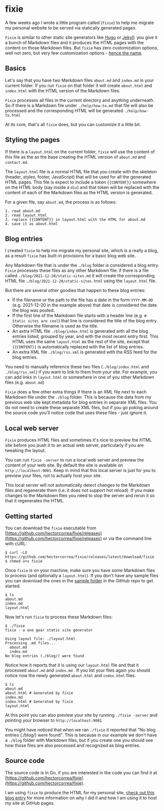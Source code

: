 # fixie
A few weeks ago I wrote a little program called (`fixie`) to help me migrate my personal website to be served via statically generated pages.

`Fixie` is similar to other static site generators like [Hugo](https://gohugo.io/) or [Jekyll](https://jekyllrb.com/): you give it a bunch of Markdown files and it produces the HTML pages with the content on those Markdown files. But `fixie` has zero customization options, well not zero, but very few customization options - [hence the name](https://en.wikipedia.org/wiki/Fixed-gear_bicycle).

## Basics

Let's say that you have two Markdown files `about.md` and `index.md` in your current folder. If you run `fixie` on that folder it will create `about.html` and `index.html` with the HTML version of the Markdown files.

`Fixie` processes all files in the current directory and anything underneath. So if there is a Markdown file under `./help/how-to.md` that file will also be processed and the corresponding HTML will be generated `./help/how-to.html`

At its core, that's all `fixie` does, but you can customize it a little bit.

## Styling the pages

If there is a `layout.html` on the current folder, `fixie` will use the content of this file as the as the base creating the HTML version of `about.md` and `contact.md`.

The `layout.html` file is a normal HTML file that you create with the skeleton (header, styles, footer, JavaScript) that will be used for all the generated HTML pages. This file is expect to include a token `{{CONTENT}}` somewhere on the HTML body (say inside a `div`) and that token will be replaced with the content of each of the Markdown files as the HTML version is generated.

For a given file, say `about.md`, the process is as follows:

```
1. read about.md
2. read layout.html
3. replace {{CONTENT}} in layout.html with the HTML for about.md
4. save it as about.html
```

## Blog entries

I created `fixie` to help me migrate my personal site, which is a really a blog, as a result `fixie` has built-in provisions for a basic blog web site.

Any Markdown file that is under the `./blog` folder is considered a blog entry. `Fixie` processes these files as any other Markdown file: if there is a file called `./blog/2021-12-20/static-sites.md` it will create the corresponding HTML file `./blog/2021-12-20/static-sites.html` using the `layout.html` file.

But there are several other goodies that happen to these blog entries:

* If the filename or the path to the file has a date in the form `YYYY-MM-DD` (e.g. 2021-12-20 in the example above) that date is considered the date the blog was posted.
* If the first line of the Markdown file starts with a header line (e.g. `# Static sites are cool`) that line is considered the title of the blog entry. Otherwise the filename is used as the title.
* An extra HTML file `./blog/index.html` is generated with all the blog entries listed, grouped by year, and with the most recent entry first. This HTML uses the same `layout.html` as the rest of the site, except that `{{CONTENT}}` is automatically replaced with the list of blog entries.
* An extra XML file `./blog/rss.xml` is generated with the RSS feed for the blog entries.

You need to manually reference these two files (`./blog/index.html` and `./blog/rss.xml`) if you want to link to them from your site. For example, you can add links in `layout.html` or somewhere in one of you other Markdown files (e.g. `about.md`)

`Fixie` does a few other extra things if there is an XML file next to each Markdown file under the `./blog` folder. This is because the data from my previous web site kept metadata for blog entries in separate XML files. You do not need to create these separate XML files, but if you go poking around the source code you'll notice code that uses these files - just ignore it.

## Local web server

`Fixie` produces HTML files and sometimes it's nice to preview the HTML site before you push it to an actual web server, particularly if you are tweaking the layout.

You can run `fixie -server` to run a local web server and preview the content of your web site. By default the site is available on `http://localhost:9001`. Keep in mind that this local server is just for you to preview your files, not to actually host your site.

This local server will not automatically detect changes to the Markdown files and regenerate them (i.e. it does not support hot reload). If you make changes to the Markdown files you need to stop the server and rerun it so that it regenerates the HTML.

## Getting started

You can download the `fixie` executable from [https://github.com/hectorcorrea/fixie/releases](https://github.com/hectorcorrea/fixie/releases) or via the command line with cURL:

```
$ curl -LO https://github.com/hectorcorrea/fixie/releases/latest/download/fixie
$ chmod u+x fixie
```

Once `fixie` is on your machine, make sure you have some Markdown files to process (and optionally a `layout.html`). If you don't have any sample files you can download the ones in the [sample folder](https://github.com/hectorcorrea/fixie/tree/main/sample) in the GitHub repo to get started.

```
$ ls
about.md
index.md
layout.html
```

Now let's run `fixie` to process these Markdown files:

```
$ ./fixie
fixie - a one gear static site generator

Using layout file: ./layout.html
Processing .md files...
  about.md
  index.md
No blog entries (./blog/) were found
```

Notice how it reports that it is using our `layout.html` file and that it processed `about.md` and `index.md` . If you list your files again you should notice now the newly generated `about.html` and `index.html` files.

```
$ ls
about.md
about.html # Generated by fixie
index.md
index.html # Generated by fixie
layout.html
```

At this point you can also preview your site by running `./fixie -server` and pointing your browser to `http://localhost:9001`

You might have noticed that when we ran `./fixie` it reported that "No blog entries (./blog/) were found". This is because in our example we don't have a `./blog` folder with Markdown files, but if you create one you should see how those files are also processed and recognized as blog entries.

## Source code

The source code is in Go, if you are interested in the code you can find it at [https://github.com/hectorcorrea/fixie](https://github.com/hectorcorrea/fixie).

I am using `fixie` to produce the HTML for my personal site, [check out this blog entry](https://hectorcorrea.com/blog/2023-10-17/static-generated-site) for more information on why I did it and how I am using it to host my site at GitHub pages.
